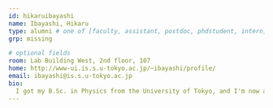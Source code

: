 ```yaml
---
id: hikaruibayashi 
name: Ibayashi, Hikaru
type: alumni # one of [faculty, assistant, postdoc, phdstudent, intern]
grp: missing

# optional fields
room: Lab Building West, 2nd floor, 107
home: http://www-ui.is.s.u-tokyo.ac.jp/~ibayashi/profile/
email: ibayashi@is.s.u-tokyo.ac.jp
bio:
  I got my B.Sc. in Physics from the University of Tokyo, and I'm now a master student in computer graphics under the supervision of Takeo Igarashi (expecting M.Sc. in Computer Science in March, 2017). I was mainly working on virtual reality and fluid simulation so far. My current research interests are physics-based simulation, computer vision and applied math.
---
```

